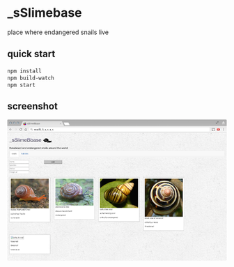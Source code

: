 # _sSlimebase

place where endangered snails live

## quick start
```
npm install
npm build-watch
npm start
```

## screenshot

![screenshot](https://github.com/fredanada/slimebase/raw/master/public/screenshot.png)




























